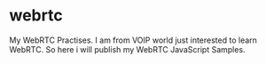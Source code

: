 # webrtc
My WebRTC Practises. 
I am from VOIP world just interested to learn WebRTC. So here i will publish my WebRTC JavaScript Samples.
